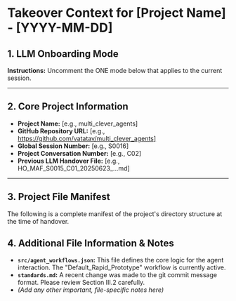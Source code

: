 # Takeover Context for [Project Name] - [YYYY-MM-DD]

## 1. LLM Onboarding Mode

**Instructions:** Uncomment the ONE mode below that applies to the current session.

---
## 2. Core Project Information

* **Project Name:** [e.g., multi_clever_agents]
* **GitHub Repository URL:** [e.g., https://github.com/vatatav/multi_clever_agents]
* **Global Session Number:** [e.g., S0016]
* **Project Conversation Number:** [e.g., C02]
* **Previous LLM Handover File:** [e.g., HO_MAF_S0015_C01_20250623_...md]

---
## 3. Project File Manifest

The following is a complete manifest of the project's directory structure at the time of handover.

## 4. Additional File Information & Notes

* **`src/agent_workflows.json`:** This file defines the core logic for the agent interaction. The "Default_Rapid_Prototype" workflow is currently active.
* **`standards.md`:** A recent change was made to the git commit message format. Please review Section III.2 carefully.
* *(Add any other important, file-specific notes here)*